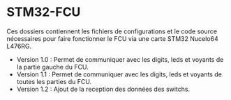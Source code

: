 # STM32-FCU

Ces dossiers contiennent les fichiers de configurations et le code source nécessaires pour faire fonctionner le FCU via une carte STM32 Nucelo64 L476RG. 

* Version 1.0 : Permet de communiquer avec les digits, leds et voyants de la partie gauche du FCU.
* Version 1.1 : Permet de communiquer avec les digits, leds et voyants de toutes les parties du FCU.
* Version 1.2 : Ajout de la reception des données des switchs.